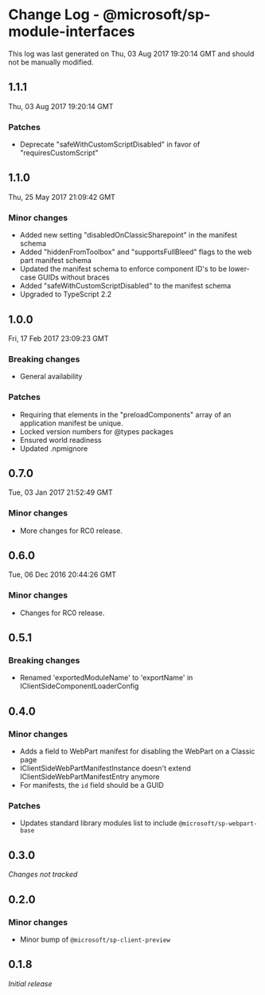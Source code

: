 # Change Log - @microsoft/sp-module-interfaces

This log was last generated on Thu, 03 Aug 2017 19:20:14 GMT and should not be manually modified.

## 1.1.1
Thu, 03 Aug 2017 19:20:14 GMT

### Patches

- Deprecate "safeWithCustomScriptDisabled" in favor of "requiresCustomScript"

## 1.1.0
Thu, 25 May 2017 21:09:42 GMT

### Minor changes

- Added new setting "disabledOnClassicSharepoint" in the manifest schema
- Added "hiddenFromToolbox" and "supportsFullBleed" flags to the web part manifest schema
- Updated the manifest schema to enforce component ID's to be lower-case GUIDs without braces
- Added "safeWithCustomScriptDisabled" to the manifest schema
- Upgraded to TypeScript 2.2

## 1.0.0
Fri, 17 Feb 2017 23:09:23 GMT

### Breaking changes

- General availability

### Patches

- Requiring that elements in the "preloadComponents" array of an application manifest be unique.
- Locked version numbers for @types packages
- Ensured world readiness
- Updated .npmignore

## 0.7.0
Tue, 03 Jan 2017 21:52:49 GMT

### Minor changes

- More changes for RC0 release.

## 0.6.0
Tue, 06 Dec 2016 20:44:26 GMT

### Minor changes

- Changes for RC0 release.

## 0.5.1

### Breaking changes

- Renamed 'exportedModuleName' to 'exportName' in IClientSideComponentLoaderConfig

## 0.4.0

### Minor changes

- Adds a field to WebPart manifest for disabling the WebPart on a Classic page
- IClientSideWebPartManifestInstance doesn't extend IClientSideWebPartManifestEntry anymore
- For manifests, the `id` field should be a GUID

### Patches

- Updates standard library modules list to include `@microsoft/sp-webpart-base`

## 0.3.0

*Changes not tracked*

## 0.2.0

### Minor changes

- Minor bump of `@microsoft/sp-client-preview`

## 0.1.8

*Initial release*

